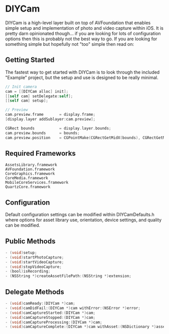 # DIYCam

DIYCam is a high-level layer built on top of AVFoundation that enables simple setup and implementation of photo and video capture within iOS. It is pretty darn opinionated though... if you are looking for lots of configuration options then this is probably not the best way to go. If you are looking for something simple but hopefully not "too" simple then read on:

## Getting Started
The fastest way to get started with DIYCam is to look through the included "Example" project, but the setup and use is designed to be really minimal.
```objective-c
// Init camera
cam = [[DIYCam alloc] init];
[[self cam] setDelegate:self];
[[self cam] setup];

// Preview
cam.preview.frame       = display.frame;
[display.layer addSublayer:cam.preview];

CGRect bounds           = display.layer.bounds;
cam.preview.bounds      = bounds;
cam.preview.position    = CGPointMake(CGRectGetMidX(bounds), CGRectGetMidY(bounds));
```

## Required Frameworks
    AssetsLibrary.framework
    AVFoundation.framework
    CoreGraphics.framework
    CoreMedia.framework
    MobileCoreServices.framework
    QuartzCore.framework
    
## Configuration
Default configuration settings can be modified within DIYCamDefaults.h where options for asset library use, orientation, device settings, and quality can be modified.

## Public Methods
```objective-c
- (void)setup;
- (void)startPhotoCapture;
- (void)startVideoCapture;
- (void)stopVideoCapture;
- (bool)isRecording;
- (NSString *)createAssetFilePath:(NSString *)extension;
```

## Delegate Methods
```objective-c
- (void)camReady:(DIYCam *)cam;
- (void)camDidFail:(DIYCam *)cam withError:(NSError *)error;
- (void)camCaptureStarted:(DIYCam *)cam;
- (void)camCaptureStopped:(DIYCam *)cam;
- (void)camCaptureProcessing:(DIYCam *)cam;
- (void)camCaptureComplete:(DIYCam *)cam withAsset:(NSDictionary *)asset;
```